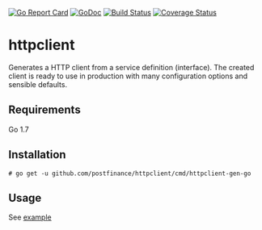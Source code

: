 [![Go Report Card](https://goreportcard.com/badge/github.com/postfinance/httpclient)](https://goreportcard.com/report/github.com/postfinance/httpclient)
[![GoDoc](https://godoc.org/github.com/postfinance/httpclient?status.svg)](https://godoc.org/github.com/postfinance/httpclient)
[![Build Status](https://travis-ci.org/postfinance/httpclient.svg?branch=master)](https://travis-ci.org/postfinance/httpclient)
[![Coverage Status](https://coveralls.io/repos/github/postfinance/httpclient/badge.svg?branch=master)](https://coveralls.io/github/postfinance/httpclient?branch=master)

# httpclient

Generates a HTTP client from a service definition (interface). The created client is ready to use in production with many configuration options and sensible defaults.

## Requirements

Go 1.7

## Installation

    # go get -u github.com/postfinance/httpclient/cmd/httpclient-gen-go

## Usage
See [example](example/)
